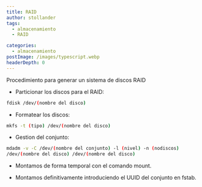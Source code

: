 ```yaml
---
title: RAID
author: stollander
tags:
  - almacenamiento
  - RAID

categories:
  - almacenamiento
postImage: /images/typescript.webp
headerDepth: 0
---
```



Procedimiento para generar un sistema de discos RAID

*  Particionar los discos para el RAID:

```bash
fdisk /dev/(nombre del disco)
```


* Formatear los discos:

```bash
mkfs -t (tipo) /dev/(nombre del disco)
```

* Gestion del conjunto:

```bash
mdadm -v -C /dev/(nombre del conjunto) -l (nivel) -n (nodiscos)
/dev/(nombre del disco) /dev/(nombre del disco)
```

* Montamos de forma temporal con el comando mount.

* Montamos definitivamente introduciendo el UUID del conjunto en fstab.
